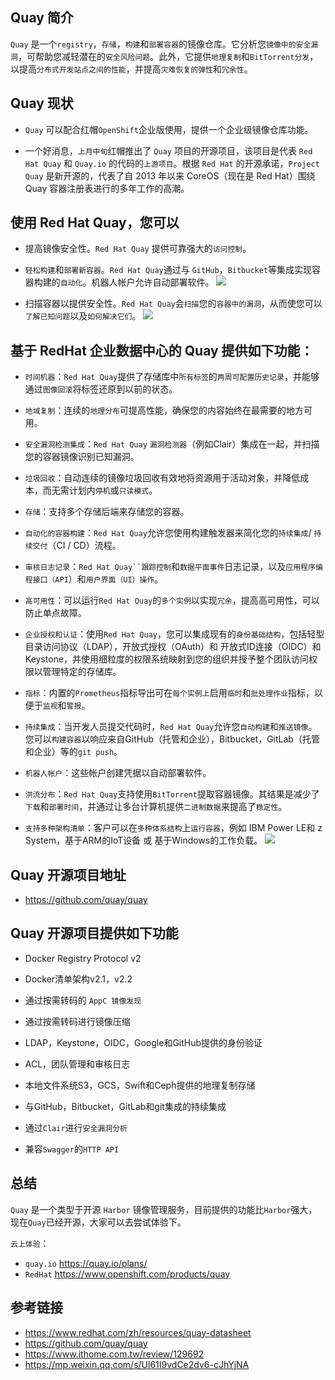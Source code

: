 ## Quay 简介
`Quay` 是一个`registry`，`存储`，`构建`和`部署容器`的镜像仓库。它分析您`镜像中的安全漏洞`，可帮助您减轻潜在的`安全风险问题`。此外，它提供`地理复制`和`BitTorrent分发`，以提高`分布式开发站点之间的性能`，并提高`灾难恢复的弹性`和`冗余性`。

## Quay 现状
- `Quay` 可以配合红帽`OpenShift`企业版使用，提供一个企业级镜像仓库功能。

- 一个好消息，`上月中旬`红帽推出了 `Quay` 项目的开源项目，该项目是代表 `Red Hat Quay` 和 `Quay.io` 的代码的`上游项目`。根据 `Red Hat` 的开源承诺，`Project Quay` 是新开源的，代表了自 2013 年以来 CoreOS（现在是 Red Hat）围绕 Quay 容器注册表进行的多年工作的高潮。

## 使用 Red Hat Quay，您可以

- 提高镜像安全性。`Red Hat Quay` 提供可靠强大的`访问控制`。

- `轻松构建`和`部署新容器`。`Red Hat Quay`通过与 `GitHub`，`Bitbucket`等集成实现容器构建的`自动化`。机器人帐户允许自动部署软件。
![](https://www.yp14.cn/img/Quay-commit.png)

- 扫描容器以提供安全性。`Red Hat Quay`会`扫描`您的`容器中的漏洞`，从而使您可以`了解已知问题`以及`如何解决它们`。
![](https://www.yp14.cn/img/quay_main.jpg)

## 基于 RedHat 企业数据中心的 Quay 提供如下功能：

- `时间机器`：`Red Hat Quay`提供了存储库中`所有标签`的`两周可配置历史记录`，并能够通过`图像回滚`将标签还原到以前的状态。

- `地域复制`：连续的`地理分布`可提高性能，确保您的内容始终在最需要的地方可用。

- `安全漏洞检测集成`：`Red Hat Quay` `漏洞检测器`（例如Clair）集成在一起，并扫描您的容器镜像识别已知漏洞。

- `垃圾回收`：自动连续的镜像垃圾回收有效地将资源用于活动对象，并降低成本，而无需计划内`停机`或`只读模式`。

- `存储`：支持多个存储后端来存储您的容器。

- `自动化的容器构建`：`Red Hat Quay`允许您使用构建触发器来简化您的`持续集成`/ `持续交付`（CI / CD）流程。

- `审核日志记录`：`Red Hat Quay``跟踪控制`和`数据平面事件`日志记录，以及`应用程序编程接口（API`）和`用户界面（UI）操作`。

- `高可用性`：可以运行`Red Hat Quay`的`多个实例`以实现`冗余`，提高高可用性，可以防止单点故障。

- `企业授权和认证`：使用`Red Hat Quay`，您可以集成现有的`身份基础结构`，包括轻型目录访问协议（LDAP），开放式授权（OAuth）和 开放式ID连接（OIDC）和 Keystone，并使用细粒度的权限系统映射到您的组织并授予整个团队访问权限以管理特定的存储库。

- `指标`：内置的`Prometheus`指标导出可在`每个实例上`启用`临时`和`批处理作业`指标，以便于`监视`和`警报`。

- `持续集成`：当开发人员提交代码时，`Red Hat Quay`允许您`自动构建`和`推送镜像`。您可以`构建容器`以响应来自GitHub（托管和企业），Bitbucket，GitLab（托管和企业）等的`git push`。

- `机器人帐户`：这些帐户创建凭据以自动部署软件。

- `洪流分布`：`Red Hat Quay`支持使用`BitTorrent`提取容器镜像。其结果是减少了`下载`和`部署时间`，并通过让多台计算机提供`二进制数据`来提高了`稳定性`。

- `支持多种架构清单`：客户可以在`多种体系结构`上`运行容器`，例如 IBM Power LE和 z System，基于ARM的IoT设备 或 基于Windows的工作负载。
![](https://www.yp14.cn/img/quay-features1.png)

## Quay 开源项目地址
- https://github.com/quay/quay

## Quay 开源项目提供如下功能
- Docker Registry Protocol v2

- Docker清单架构v2.1，v2.2

- 通过按需转码的 `AppC 镜像发现`

- 通过按需转码进行镜像压缩

- LDAP，Keystone，OIDC，Google和GitHub提供的身份验证

- ACL，团队管理和审核日志

- 本地文件系统S3，GCS，Swift和Ceph提供的地理复制存储

- 与GitHub，Bitbucket，GitLab和git集成的持续集成

- 通过`Clair`进行`安全漏洞分析`

- 兼容`Swagger`的`HTTP API`

## 总结
`Quay` 是一个类型于开源 `Harbor` 镜像管理服务，目前提供的功能比`Harbor`强大，现在`Quay`已经开源，大家可以去尝试体验下。

`云上体验`：

- `quay.io` https://quay.io/plans/
- `RedHat` https://www.openshift.com/products/quay

## 参考链接
- https://www.redhat.com/zh/resources/quay-datasheet
- https://github.com/quay/quay
- https://www.ithome.com.tw/review/129692
- https://mp.weixin.qq.com/s/Ul61I9vdCe2dv6-cJhYjNA
